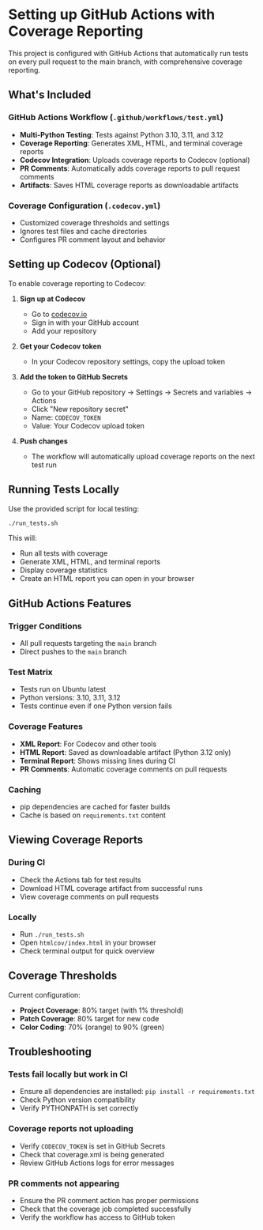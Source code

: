 # Setting up GitHub Actions with Coverage Reporting

This project is configured with GitHub Actions that automatically run tests on every pull request to the main branch, with comprehensive coverage reporting.

## What's Included

### GitHub Actions Workflow (`.github/workflows/test.yml`)

- **Multi-Python Testing**: Tests against Python 3.10, 3.11, and 3.12
- **Coverage Reporting**: Generates XML, HTML, and terminal coverage reports
- **Codecov Integration**: Uploads coverage reports to Codecov (optional)
- **PR Comments**: Automatically adds coverage reports to pull request comments
- **Artifacts**: Saves HTML coverage reports as downloadable artifacts

### Coverage Configuration (`.codecov.yml`)

- Customized coverage thresholds and settings
- Ignores test files and cache directories
- Configures PR comment layout and behavior

## Setting up Codecov (Optional)

To enable coverage reporting to Codecov:

1. **Sign up at Codecov**
   - Go to [codecov.io](https://codecov.io)
   - Sign in with your GitHub account
   - Add your repository

2. **Get your Codecov token**
   - In your Codecov repository settings, copy the upload token

3. **Add the token to GitHub Secrets**
   - Go to your GitHub repository → Settings → Secrets and variables → Actions
   - Click "New repository secret"
   - Name: `CODECOV_TOKEN`
   - Value: Your Codecov upload token

4. **Push changes**
   - The workflow will automatically upload coverage reports on the next test run

## Running Tests Locally

Use the provided script for local testing:

```bash
./run_tests.sh
```

This will:
- Run all tests with coverage
- Generate XML, HTML, and terminal reports
- Display coverage statistics
- Create an HTML report you can open in your browser

## GitHub Actions Features

### Trigger Conditions
- All pull requests targeting the `main` branch
- Direct pushes to the `main` branch

### Test Matrix
- Tests run on Ubuntu latest
- Python versions: 3.10, 3.11, 3.12
- Tests continue even if one Python version fails

### Coverage Features
- **XML Report**: For Codecov and other tools
- **HTML Report**: Saved as downloadable artifact (Python 3.12 only)
- **Terminal Report**: Shows missing lines during CI
- **PR Comments**: Automatic coverage comments on pull requests

### Caching
- pip dependencies are cached for faster builds
- Cache is based on `requirements.txt` content

## Viewing Coverage Reports

### During CI
- Check the Actions tab for test results
- Download HTML coverage artifact from successful runs
- View coverage comments on pull requests

### Locally
- Run `./run_tests.sh`
- Open `htmlcov/index.html` in your browser
- Check terminal output for quick overview

## Coverage Thresholds

Current configuration:
- **Project Coverage**: 80% target (with 1% threshold)
- **Patch Coverage**: 80% target for new code
- **Color Coding**: 70% (orange) to 90% (green)

## Troubleshooting

### Tests fail locally but work in CI
- Ensure all dependencies are installed: `pip install -r requirements.txt`
- Check Python version compatibility
- Verify PYTHONPATH is set correctly

### Coverage reports not uploading
- Verify `CODECOV_TOKEN` is set in GitHub Secrets
- Check that coverage.xml is being generated
- Review GitHub Actions logs for error messages

### PR comments not appearing
- Ensure the PR comment action has proper permissions
- Check that the coverage job completed successfully
- Verify the workflow has access to GitHub token